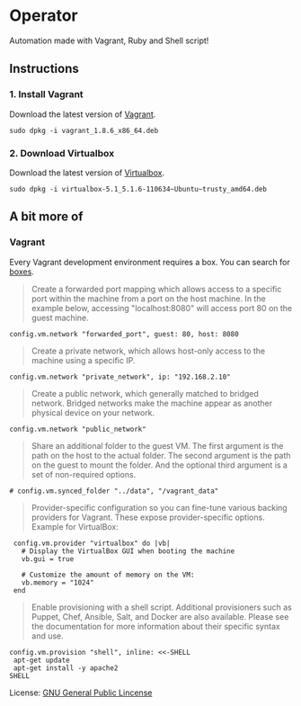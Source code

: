 # Operator

Automation made with Vagrant, Ruby and Shell script!


## Instructions

### 1. Install Vagrant

Download the latest version of [Vagrant][1].

```
sudo dpkg -i vagrant_1.8.6_x86_64.deb
```

### 2. Download Virtualbox

Download the latest version of [Virtualbox][2].

```
sudo dpkg -i virtualbox-5.1_5.1.6-110634~Ubuntu~trusty_amd64.deb
```

## A bit more of

### Vagrant

Every Vagrant development environment requires a box. You can search for [boxes][3].

> Create a forwarded port mapping which allows access to a specific port within the machine from a port on the host machine. In the example below, accessing "localhost:8080" will access port 80 on the guest machine.

```
config.vm.network "forwarded_port", guest: 80, host: 8080
```

> Create a private network, which allows host-only access to the machine using a specific IP.

```
config.vm.network "private_network", ip: "192.168.2.10"
```

> Create a public network, which generally matched to bridged network. Bridged networks make the machine appear as another physical device on your network.

```
config.vm.network "public_network"
```

> Share an additional folder to the guest VM. The first argument is the path on the host to the actual folder. The second argument is the path on the guest to mount the folder. And the optional third argument is a set of non-required options.

```
# config.vm.synced_folder "../data", "/vagrant_data"
```

> Provider-specific configuration so you can fine-tune various backing providers for Vagrant. These expose provider-specific options.
> Example for VirtualBox:

```
 config.vm.provider "virtualbox" do |vb|
   # Display the VirtualBox GUI when booting the machine
   vb.gui = true

   # Customize the amount of memory on the VM:
   vb.memory = "1024"
 end
```

> Enable provisioning with a shell script. Additional provisioners such as Puppet, Chef, Ansible, Salt, and Docker are also available.
> Please see the documentation for more information about their specific syntax and use.

```
config.vm.provision "shell", inline: <<-SHELL
 apt-get update
 apt-get install -y apache2
SHELL
```

License: [GNU General Public Lincense][0]

[0]: https://www.gnu.org/licenses/gpl-3.0.en.html
[1]: https://www.vagrantup.com/downloads.html
[2]: https://www.virtualbox.org/wiki/Downloads
[3]: https://atlas.hashicorp.com/search

